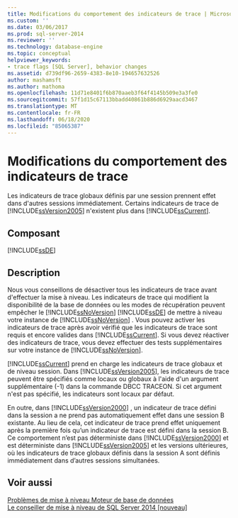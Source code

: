 ```yaml
---
title: Modifications du comportement des indicateurs de trace | Microsoft Docs
ms.custom: ''
ms.date: 03/06/2017
ms.prod: sql-server-2014
ms.reviewer: ''
ms.technology: database-engine
ms.topic: conceptual
helpviewer_keywords:
- trace flags [SQL Server], behavior changes
ms.assetid: d739df96-2659-4383-8e10-194657632526
author: mashamsft
ms.author: mathoma
ms.openlocfilehash: 11d71e8401f6b870aaeb3f64f4145b509e3a3fe0
ms.sourcegitcommit: 57f1d15c67113bbadd40861b886d6929aacd3467
ms.translationtype: MT
ms.contentlocale: fr-FR
ms.lasthandoff: 06/18/2020
ms.locfileid: "85065387"
---
```

# <a name="changes-to-behavior-of-trace-flags"></a>Modifications du comportement des indicateurs de trace
  Les indicateurs de trace globaux définis par une session prennent effet dans d'autres sessions immédiatement. Certains indicateurs de trace de [!INCLUDE[ssVersion2005](../../includes/ssversion2005-md.md)] n'existent plus dans [!INCLUDE[ssCurrent](../../includes/sscurrent-md.md)].  
  
## <a name="component"></a>Composant  
 [!INCLUDE[ssDE](../../includes/ssde-md.md)]  
  
## <a name="description"></a>Description  
 Nous vous conseillons de désactiver tous les indicateurs de trace avant d'effectuer la mise à niveau. Les indicateurs de trace qui modifient la disponibilité de la base de données ou les modes de récupération peuvent empêcher le [!INCLUDE[ssNoVersion](../../includes/ssnoversion-md.md)] [!INCLUDE[ssDE](../../includes/ssde-md.md)] de mettre à niveau votre instance de [!INCLUDE[ssNoVersion](../../includes/ssnoversion-md.md)] . Vous pouvez activer les indicateurs de trace après avoir vérifié que les indicateurs de trace sont requis et encore valides dans [!INCLUDE[ssCurrent](../../includes/sscurrent-md.md)]. Si vous devez réactiver des indicateurs de trace, vous devez effectuer des tests supplémentaires sur votre instance de [!INCLUDE[ssNoVersion](../../includes/ssnoversion-md.md)].  
  
 [!INCLUDE[ssCurrent](../../includes/sscurrent-md.md)] prend en charge les indicateurs de trace globaux et de niveau session. Dans [!INCLUDE[ssVersion2005](../../includes/ssversion2005-md.md)], les indicateurs de trace peuvent être spécifiés comme locaux ou globaux à l'aide d'un argument supplémentaire (-1) dans la commande DBCC TRACEON. Si cet argument n'est pas spécifié, les indicateurs sont locaux par défaut.  
  
 En outre, dans [!INCLUDE[ssVersion2000](../../includes/ssversion2000-md.md)] , un indicateur de trace défini dans la session a ne prend pas automatiquement effet dans une session B existante. Au lieu de cela, cet indicateur de trace prend effet uniquement après la première fois qu’un indicateur de trace est défini dans la session B. Ce comportement n’est pas déterministe dans [!INCLUDE[ssVersion2000](../../includes/ssversion2000-md.md)] et est déterministe dans [!INCLUDE[ssVersion2005](../../includes/ssversion2005-md.md)] et les versions ultérieures, où les indicateurs de trace globaux définis dans la session A sont définis immédiatement dans d’autres sessions simultanées.  
  
## <a name="see-also"></a>Voir aussi  
 [Problèmes de mise à niveau Moteur de base de données](../../../2014/sql-server/install/database-engine-upgrade-issues.md)   
 [Le conseiller de mise à niveau de SQL Server 2014 &#91;nouveau&#93;](sql-server-2014-upgrade-advisor.md)  
  
  
